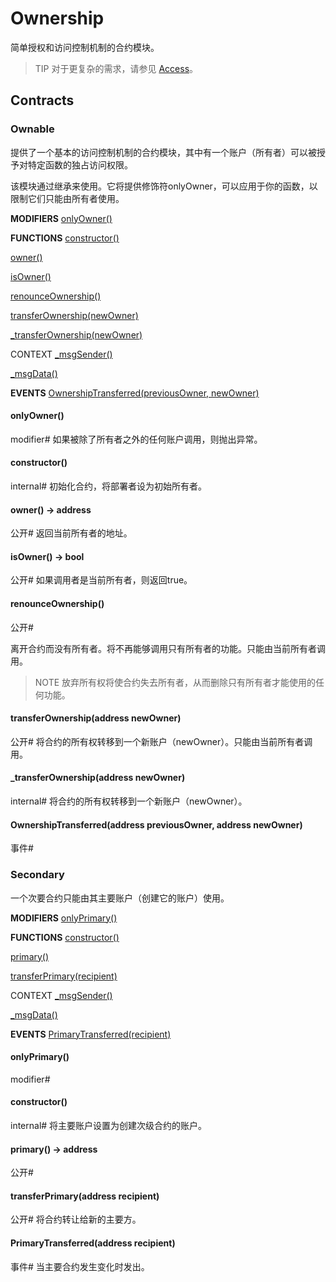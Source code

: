 # Ownership
简单授权和访问控制机制的合约模块。

> TIP
对于更复杂的需求，请参见 [Access](./Access.md)。

## Contracts

### Ownable
提供了一个基本的访问控制机制的合约模块，其中有一个账户（所有者）可以被授予对特定函数的独占访问权限。

该模块通过继承来使用。它将提供修饰符onlyOwner，可以应用于你的函数，以限制它们只能由所有者使用。

**MODIFIERS**
[onlyOwner()](#onlyowner)

**FUNCTIONS**
[constructor()](#constructor)

[owner()](#owner-→-address)

[isOwner()](#isowner-→-bool)

[renounceOwnership()](#renounceownership)

[transferOwnership(newOwner)](#transferownershipaddress-newowner)

[_transferOwnership(newOwner)](#_transferownershipaddress-newowner)

CONTEXT
[_msgSender()](./GSN.md#_msgsender-→-address-payable)

[_msgData()](./GSN.md#_msgdata-→-bytes)

**EVENTS**
[OwnershipTransferred(previousOwner, newOwner)](#ownershiptransferredaddress-previousowner-address-newowner)

#### onlyOwner()
modifier#
如果被除了所有者之外的任何账户调用，则抛出异常。

#### constructor()
internal#
初始化合约，将部署者设为初始所有者。

#### owner() → address
公开#
返回当前所有者的地址。

#### isOwner() → bool
公开#
如果调用者是当前所有者，则返回true。

#### renounceOwnership()
公开#

离开合约而没有所有者。将不再能够调用只有所有者的功能。只能由当前所有者调用。

> NOTE
放弃所有权将使合约失去所有者，从而删除只有所有者才能使用的任何功能。

#### transferOwnership(address newOwner)
公开#
将合约的所有权转移到一个新账户（newOwner）。只能由当前所有者调用。

#### _transferOwnership(address newOwner)
internal#
将合约的所有权转移到一个新账户（newOwner）。

#### OwnershipTransferred(address previousOwner, address newOwner)
事件#

### Secondary
一个次要合约只能由其主要账户（创建它的账户）使用。

**MODIFIERS**
[onlyPrimary()](#onlyprimary)

**FUNCTIONS**
[constructor()](#constructor-1)

[primary()](#primary-→-address)

[transferPrimary(recipient)](#transferprimaryaddress-recipient)

CONTEXT
[_msgSender()](./GSN.md#_msgsender-→-address-payable)

[_msgData()](./GSN.md#_msgdata-→-bytes)

**EVENTS**
[PrimaryTransferred(recipient)](#primarytransferredaddress-recipient)

#### onlyPrimary()
modifier#

#### constructor()
internal#
将主要账户设置为创建次级合约的账户。

#### primary() → address
公开#

#### transferPrimary(address recipient)
公开#
将合约转让给新的主要方。

#### PrimaryTransferred(address recipient)
事件#
当主要合约发生变化时发出。